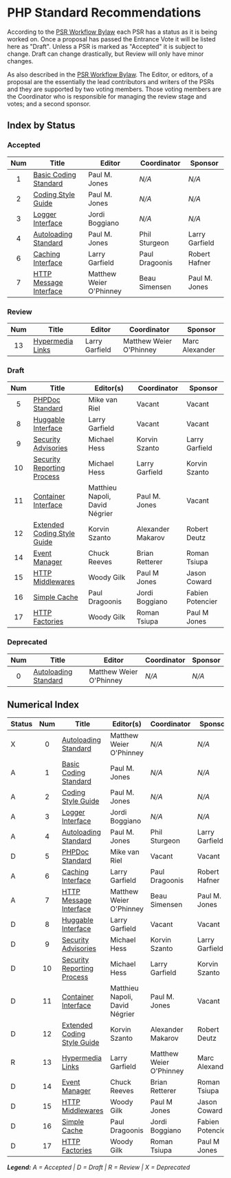 # PHP Standard Recommendations

According to the [PSR Workflow Bylaw][workflow] each PSR has a status as it is being worked on. Once a proposal has passed the Entrance Vote it will be listed here as "Draft". Unless a PSR is marked as "Accepted" it is subject to change. Draft can change drastically, but Review will only have minor changes.

As also described in the [PSR Workflow Bylaw][workflow]. The Editor, or editors, of a proposal are the essentially the lead contributors and writers of the PSRs and they are supported by two voting members. Those voting members are the Coordinator who is responsible for managing the review stage and votes; and a second sponsor.

## Index by Status

### Accepted

| Num | Title                          | Editor                  |  Coordinator  | Sponsor        |
|:---:|--------------------------------|-------------------------|---------------|----------------|
| 1   | [Basic Coding Standard][psr1]  | Paul M. Jones           | _N/A_         | _N/A_          |
| 2   | [Coding Style Guide][psr2]     | Paul M. Jones           | _N/A_         | _N/A_          |
| 3   | [Logger Interface][psr3]       | Jordi Boggiano          | _N/A_         | _N/A_          |
| 4   | [Autoloading Standard][psr4]   | Paul M. Jones           | Phil Sturgeon | Larry Garfield |
| 6   | [Caching Interface][psr6]      | Larry Garfield          | Paul Dragoonis | Robert Hafner |
| 7   | [HTTP Message Interface][psr7] | Matthew Weier O'Phinney | Beau Simensen | Paul M. Jones  |

### Review

| Num | Title                          | Editor                  |  Coordinator            | Sponsor           |
|:---:|--------------------------------|-------------------------|-------------------------|-------------------|
| 13  | [Hypermedia Links][psr13]      | Larry Garfield          | Matthew Weier O'Phinney | Marc Alexander    |

### Draft

| Num | Title                                | Editor(s)                      |  Coordinator            | Sponsor           |
|:---:|--------------------------------------|--------------------------------|-------------------------|-------------------|
| 5   | [PHPDoc Standard][psr5]              | Mike van Riel                  | Vacant                  | Vacant            |
| 8   | [Huggable Interface][psr8]           | Larry Garfield                 | Vacant                  | Vacant            |
| 9   | [Security Advisories][psr9]          | Michael Hess                   | Korvin Szanto           | Larry Garfield    |
| 10  | [Security Reporting Process][psr10]  | Michael Hess                   | Larry Garfield          | Korvin Szanto     |
| 11  | [Container Interface][psr11]         | Matthieu Napoli, David Négrier | Paul M. Jones           | Vacant            |
| 12  | [Extended Coding Style Guide][psr12] | Korvin Szanto                  | Alexander Makarov       | Robert Deutz      |
| 14  | [Event Manager][psr14]               | Chuck Reeves                   | Brian Retterer          | Roman Tsiupa      |
| 15  | [HTTP Middlewares][psr15]            | Woody Gilk                     | Paul M Jones            | Jason Coward      |
| 16  | [Simple Cache][psr16]                | Paul Dragoonis                 | Jordi Boggiano          | Fabien Potencier  |
| 17  | [HTTP Factories][psr17]              | Woody Gilk                     | Roman Tsiupa            | Paul M Jones      |

### Deprecated

| Num | Title                          | Editor                  |  Coordinator  | Sponsor        |
|:---:|--------------------------------|-------------------------|---------------|----------------|
| 0   | [Autoloading Standard][psr0]   | Matthew Weier O'Phinney | _N/A_         | _N/A_          |

## Numerical Index

| Status | Num | Title                                | Editor(s)                      |  Coordinator            | Sponsor           |
|--------|:---:|--------------------------------------|--------------------------------|-------------------------|-------------------|
| X      | 0   | [Autoloading Standard][psr0]         | Matthew Weier O'Phinney        | _N/A_                   | _N/A_             |
| A      | 1   | [Basic Coding Standard][psr1]        | Paul M. Jones                  | _N/A_                   | _N/A_             |
| A      | 2   | [Coding Style Guide][psr2]           | Paul M. Jones                  | _N/A_                   | _N/A_             |
| A      | 3   | [Logger Interface][psr3]             | Jordi Boggiano                 | _N/A_                   | _N/A_             |
| A      | 4   | [Autoloading Standard][psr4]         | Paul M. Jones                  | Phil Sturgeon           | Larry Garfield    |
| D      | 5   | [PHPDoc Standard][psr5]              | Mike van Riel                  | Vacant                  | Vacant            |
| A      | 6   | [Caching Interface][psr6]            | Larry Garfield                 | Paul Dragoonis          | Robert Hafner     |
| A      | 7   | [HTTP Message Interface][psr7]       | Matthew Weier O'Phinney        | Beau Simensen           | Paul M. Jones     |
| D      | 8   | [Huggable Interface][psr8]           | Larry Garfield                 | Vacant                  | Vacant            |
| D      | 9   | [Security Advisories][psr9]          | Michael Hess                   | Korvin Szanto           | Larry Garfield    |
| D      | 10  | [Security Reporting Process][psr10]  | Michael Hess                   | Larry Garfield          | Korvin Szanto     |
| D      | 11  | [Container Interface][psr11]         | Matthieu Napoli, David Négrier | Paul M. Jones           | Vacant            |
| D      | 12  | [Extended Coding Style Guide][psr12] | Korvin Szanto                  | Alexander Makarov       | Robert Deutz      |
| R      | 13  | [Hypermedia Links][psr13]            | Larry Garfield                 | Matthew Weier O'Phinney | Marc Alexander    |
| D      | 14  | [Event Manager][psr14]               | Chuck Reeves                   | Brian Retterer          | Roman Tsiupa      |
| D      | 15  | [HTTP Middlewares][psr15]            | Woody Gilk                     | Paul M Jones            | Jason Coward      |
| D      | 16  | [Simple Cache][psr16]                | Paul Dragoonis                 | Jordi Boggiano          | Fabien Potencier  |
| D      | 17  | [HTTP Factories][psr17]              | Woody Gilk                     | Roman Tsiupa            | Paul M Jones      |

_**Legend:** A = Accepted | D = Draft | R = Review | X = Deprecated_

[workflow]: http://www.php-fig.org/bylaws/psr-workflow/
[psr0]: /psr/psr-0/
[psr1]: /psr/psr-1/
[psr2]: /psr/psr-2/
[psr3]: /psr/psr-3/
[psr4]: /psr/psr-4/
[psr5]: https://github.com/phpDocumentor/fig-standards/tree/master/proposed
[psr6]: /psr/psr-6/
[psr7]: /psr/psr-7/
[psr8]: https://github.com/php-fig/fig-standards/blob/master/proposed/psr-8-hug
[psr9]: https://github.com/php-fig/fig-standards/blob/master/proposed/security-disclosure-publication.md
[psr10]: https://github.com/php-fig/fig-standards/blob/master/proposed/security-reporting-process.md
[psr11]: https://github.com/container-interop/fig-standards/blob/master/proposed/container.md
[psr12]: https://github.com/php-fig/fig-standards/blob/master/proposed/extended-coding-style-guide.md
[psr13]: https://github.com/php-fig/fig-standards/blob/master/proposed/links.md
[psr14]: https://github.com/php-fig/fig-standards/blob/master/proposed/event-manager.md
[psr15]: https://github.com/php-fig/fig-standards/blob/master/proposed/http-middleware
[psr16]: https://github.com/php-fig/fig-standards/blob/master/proposed/simplecache.md
[psr17]: https://github.com/php-fig/fig-standards/tree/master/proposed/http-factory
